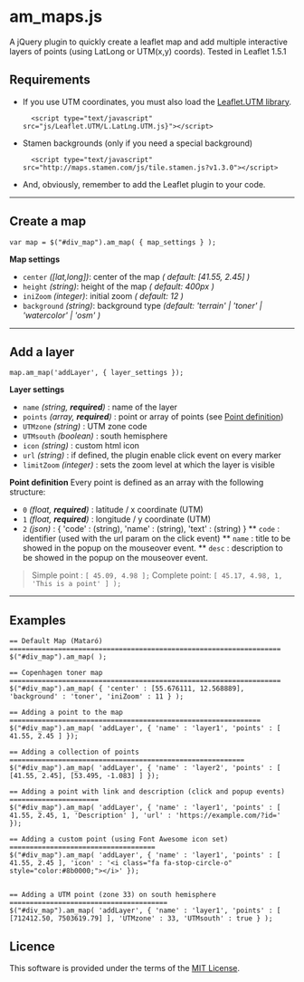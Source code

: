 # am_maps.js

A jQuery plugin to quickly create a leaflet map and add multiple interactive layers of points (using LatLong or UTM(x,y) coords). 
Tested in Leaflet 1.5.1

## Requirements ##

* If you use UTM coordinates, you must also load the [Leaflet.UTM library](https://github.com/jjimenezshaw/Leaflet.UTM).

        <script type="text/javascript" src="js/Leaflet.UTM/L.LatLng.UTM.js}"></script>
    
* Stamen backgrounds (only if you need a special background)

        <script type="text/javascript" src="http://maps.stamen.com/js/tile.stamen.js?v1.3.0"></script>

* And, obviously, remember to add the Leaflet plugin to your code.
---
## Create a map
    
    var map = $("#div_map").am_map( { map_settings } );

**Map settings**
* `center` *([lat,long])*: center of the map *( default: [41.55, 2.45] )*
* `height` *(string)*: height of the map *( default: 400px )*
* `iniZoom` *(integer)*: initial zoom *( default: 12 )*
* `background` *(string)*: background type *(default: 'terrain' | 'toner' | 'watercolor' | 'osm' )*

---
## Add a layer
    
    map.am_map('addLayer', { layer_settings });

**Layer settings**

* `name` *(string, **required**)* : name of the layer
* `points` *(array, **required**)* : point or array of points (see [Point definition](#points))
* `UTMzone` *(string)* :    UTM zone code
* `UTMsouth` *(boolean)* : south hemisphere
* `icon` *(string)* : custom html icon
* `url` *(string)* : if defined, the plugin enable click event on every marker 
* `limitZoom` *(integer)* : sets the zoom level at which the layer is visible

<a name="points"></a>
**Point definition**
Every point is defined as an array with the following structure:
* `0` *(float, **required**)* : latitude / x coordinate (UTM)
* `1` *(float, **required**)* : longitude / y coordinate (UTM)
* `2` *(json)* : { 'code' : (string), 'name' : (string), 'text' : (string) }
** `code` : identifier (used with the url param on the click event)
** `name` : title to be showed in the popup on the mouseover event.
** `desc` : description to be showed in the popup on the mouseover event.

> Simple point : `[ 45.09, 4.98 ];` 
> Complete point: `[ 45.17, 4.98, 1, 'This is a point' ] );` 
---
## Examples

    == Default Map (Mataró) ===================================================================
    $("#div_map").am_map( );

    == Copenhagen toner map ===================================================================
    $("#div_map").am_map( { 'center' : [55.676111, 12.568889], 'background' : 'toner', 'iniZoom' : 11 } );

    == Adding a point to the map ==============================================================
    $("#div_map").am_map( 'addLayer', { 'name' : 'layer1', 'points' : [ 41.55, 2.45 ] });

    == Adding a collection of points ==========================================================
    $("#div_map").am_map( 'addLayer', { 'name' : 'layer2', 'points' : [ [41.55, 2.45], [53.495, -1.083] ] });

    == Adding a point with link and description (click and popup events) ======================
    $("#div_map").am_map( 'addLayer', { 'name' : 'layer1', 'points' : [ 41.55, 2.45, 1, 'Description' ], 'url' : 'https://example.com/?id=' });

    == Adding a custom point (using Font Awesome icon set) ====================================
    $("#div_map").am_map( 'addLayer', { 'name' : 'layer1', 'points' : [ 41.55, 2.45 ], 'icon' : '<i class="fa fa-stop-circle-o" style="color:#8b0000;"></i>' });


    == Adding a UTM point (zone 33) on south hemisphere =======================================
    $("#div_map").am_map( 'addLayer', { 'name' : 'layer1', 'points' : [ [712412.50, 7503619.79] ], 'UTMzone' : 33, 'UTMsouth' : true } );

## Licence
This software is provided under the terms of the [MIT License](https://github.com/traffordDataLab/leaflet.reachability/blob/master/LICENSE).

